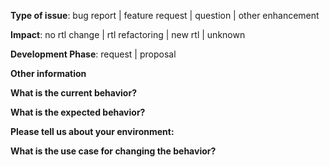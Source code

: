 <!-- choose all that apply -->
**Type of issue**: bug report | feature request | question | other enhancement

<!-- if the issue is NOT a question, fill out the following sections -->

<!-- choose one -->
**Impact**: no rtl change | rtl refactoring | new rtl | unknown

<!-- choose one -->
**Development Phase**: request | proposal

**Other information**
<!-- include detailed explanation, stacktraces, related issues, suggestions how to fix, links for us to have context -->

<!-- if the current behavior is a bug, please provide the following steps to reproduce the problem -->

**What is the current behavior?**

**What is the expected behavior?**

**Please tell us about your environment:**
<!--    (examples)
    - version: `git commit hash`
    - os: `Linux knight 4.4.0-92-generic #115-Ubuntu SMP Thu Aug 10 09:04:33 UTC 2017 x86_64 x86_64 x86_64 GNU/Linux`
    - build environment: `riscv-boom/boom-template` `git commit hash`
-->

**What is the use case for changing the behavior?**
